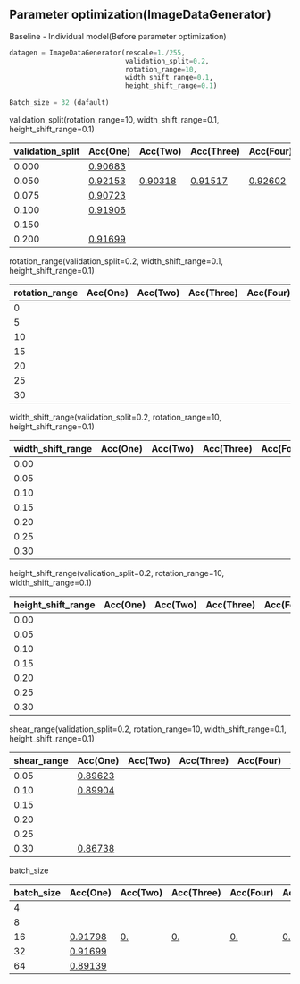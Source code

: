 ## Parameter optimization(ImageDataGenerator)

Baseline - Individual model(Before parameter optimization)

```python
datagen = ImageDataGenerator(rescale=1./255, 
                             validation_split=0.2,
                             rotation_range=10,
                             width_shift_range=0.1,
                             height_shift_range=0.1)
                             
Batch_size = 32 (dafault)
```

validation_split(rotation_range=10, width_shift_range=0.1, height_shift_range=0.1)

| validation_split | Acc(One) | Acc(Two) | Acc(Three) | Acc(Four) | Acc(Five) | Average |
| ---------------- | -------- | -------- | ---------- | --------- | --------- | ------- |
| 0.000            |  [0.90683](https://github.com/d9249/DACON/edit/main/%EC%BB%B4%ED%93%A8%ED%84%B0%20%EB%B9%84%EC%A0%84%20%ED%95%99%EC%8A%B5%20%EA%B2%BD%EC%A7%84%20%EB%8C%80%ED%9A%8C/Parameter%20optimization(ImageDataGenerator)/README.md)        |          |            |           |           |         |
| 0.050            |   [0.92153](https://github.com/d9249/DACON/blob/main/%EC%BB%B4%ED%93%A8%ED%84%B0%20%EB%B9%84%EC%A0%84%20%ED%95%99%EC%8A%B5%20%EA%B2%BD%EC%A7%84%20%EB%8C%80%ED%9A%8C/Parameter%20optimization(ImageDataGenerator)/validation_split/0.05_epochs%3D500_ResNet50(Public-0.91176%2C%20Private-0.92153).ipynb)       |   [0.90318](https://github.com/d9249/DACON/blob/main/%EC%BB%B4%ED%93%A8%ED%84%B0%20%EB%B9%84%EC%A0%84%20%ED%95%99%EC%8A%B5%20%EA%B2%BD%EC%A7%84%20%EB%8C%80%ED%9A%8C/Parameter%20optimization(ImageDataGenerator)/validation_split/0.05_epochs%3D500_ResNet50(Public-0.92647%2C%20Private-0.90318).ipynb)       |   [0.91517](https://github.com/d9249/DACON/blob/main/%EC%BB%B4%ED%93%A8%ED%84%B0%20%EB%B9%84%EC%A0%84%20%ED%95%99%EC%8A%B5%20%EA%B2%BD%EC%A7%84%20%EB%8C%80%ED%9A%8C/Parameter%20optimization(ImageDataGenerator)/validation_split/0.05_epochs%3D500_ResNet50(Public-0.93137%2C%20Private-0.91517).ipynb)         |   [0.92602](https://github.com/d9249/DACON/blob/main/%EC%BB%B4%ED%93%A8%ED%84%B0%20%EB%B9%84%EC%A0%84%20%ED%95%99%EC%8A%B5%20%EA%B2%BD%EC%A7%84%20%EB%8C%80%ED%9A%8C/Parameter%20optimization(ImageDataGenerator)/validation_split/0.05_epochs%3D500_ResNet50(Public-0.93137%2C%20Private-0.92602).ipynb)        |  [0.92424](https://github.com/d9249/DACON/blob/main/%EC%BB%B4%ED%93%A8%ED%84%B0%20%EB%B9%84%EC%A0%84%20%ED%95%99%EC%8A%B5%20%EA%B2%BD%EC%A7%84%20%EB%8C%80%ED%9A%8C/Parameter%20optimization(ImageDataGenerator)/validation_split/0.05_epochs%3D500_ResNet50(Public-0.94607%2C%20Private-0.92424).ipynb)         |    0.918028     |
| 0.075            |  [0.90723](https://github.com/d9249/DACON/blob/main/%EC%BB%B4%ED%93%A8%ED%84%B0%20%EB%B9%84%EC%A0%84%20%ED%95%99%EC%8A%B5%20%EA%B2%BD%EC%A7%84%20%EB%8C%80%ED%9A%8C/Parameter%20optimization(ImageDataGenerator)/validation_split/0.075_epochs%3D500_ResNet50(Public-0.91176%2C%20Private-0.90723).ipynb)        |          |            |           |           |         |
| 0.100            | [0.91906](https://github.com/d9249/DACON/blob/main/%EC%BB%B4%ED%93%A8%ED%84%B0%20%EB%B9%84%EC%A0%84%20%ED%95%99%EC%8A%B5%20%EA%B2%BD%EC%A7%84%20%EB%8C%80%ED%9A%8C/Parameter%20optimization(ImageDataGenerator)/validation_split/0.1_epochs%3D500_ResNet50(Public-0.92156%2C%20Private-0.91906).ipynb)         |          |            |           |           |         |
| 0.150            |          |          |            |           |           |         |
| 0.200            |   [0.91699](https://github.com/d9249/DACON/blob/main/%EC%BB%B4%ED%93%A8%ED%84%B0%20%EB%B9%84%EC%A0%84%20%ED%95%99%EC%8A%B5%20%EA%B2%BD%EC%A7%84%20%EB%8C%80%ED%9A%8C/Parameter%20optimization(ImageDataGenerator)/validation_split/0.2_epochs%3D500_ResNet50(Public-0.90686%2C%20Private-0.91699).ipynb)       |          |            |           |           |         |

rotation_range(validation_split=0.2, width_shift_range=0.1, height_shift_range=0.1)

| rotation_range | Acc(One) | Acc(Two) | Acc(Three) | Acc(Four) | Acc(Five) | Average |
| -------------- | -------- | -------- | ---------- | --------- | --------- | ------- |
| 0              |          |          |            |           |           |         |
| 5              |          |          |            |           |           |         |
| 10             |          |          |            |           |           |         |
| 15             |          |          |            |           |           |         |
| 20             |          |          |            |           |           |         |
| 25             |          |          |            |           |           |         |
| 30             |          |          |            |           |           |         |

width_shift_range(validation_split=0.2, rotation_range=10, height_shift_range=0.1)

| width_shift_range | Acc(One) | Acc(Two) | Acc(Three) | Acc(Four) | Acc(Five) | Average |
| ----------------- | -------- | -------- | ---------- | --------- | --------- | ------- |
| 0.00              |          |          |            |           |           |         |
| 0.05              |          |          |            |           |           |         |
| 0.10              |          |          |            |           |           |         |
| 0.15              |          |          |            |           |           |         |
| 0.20              |          |          |            |           |           |         |
| 0.25              |          |          |            |           |           |         |
| 0.30              |          |          |            |           |           |         |

height_shift_range(validation_split=0.2, rotation_range=10, width_shift_range=0.1)

| height_shift_range | Acc(One) | Acc(Two) | Acc(Three) | Acc(Four) | Acc(Five) | Average |
| ------------------ | -------- | -------- | ---------- | --------- | --------- | ------- |
| 0.00               |          |          |            |           |           |         |
| 0.05               |          |          |            |           |           |         |
| 0.10               |          |          |            |           |           |         |
| 0.15               |          |          |            |           |           |         |
| 0.20               |          |          |            |           |           |         |
| 0.25               |          |          |            |           |           |         |
| 0.30               |          |          |            |           |           |         |

shear_range(validation_split=0.2, rotation_range=10, width_shift_range=0.1, height_shift_range=0.1)

| shear_range | Acc(One) | Acc(Two) | Acc(Three) | Acc(Four) | Acc(Five) | Average |
| ----------- | -------- | -------- | ---------- | --------- | --------- | ------- |
| 0.05        | [0.89623](https://github.com/d9249/DACON/blob/main/%EC%BB%B4%ED%93%A8%ED%84%B0%20%EB%B9%84%EC%A0%84%20%ED%95%99%EC%8A%B5%20%EA%B2%BD%EC%A7%84%20%EB%8C%80%ED%9A%8C/Parameter%20optimization(ImageDataGenerator)/shear_range/0.05_ResNet50(Public-0.89215%2C%20Private-0.89623).ipynb)         |          |            |           |           |         |
| 0.10        | [0.89904](https://github.com/d9249/DACON/blob/main/%EC%BB%B4%ED%93%A8%ED%84%B0%20%EB%B9%84%EC%A0%84%20%ED%95%99%EC%8A%B5%20%EA%B2%BD%EC%A7%84%20%EB%8C%80%ED%9A%8C/Parameter%20optimization(ImageDataGenerator)/shear_range/0.1_ResNet50(Public-0.91176%2C%20Private-0.89904).ipynb)         |          |            |           |           |         |
| 0.15        |          |          |            |           |           |         |
| 0.20        |          |          |            |           |           |         |
| 0.25        |          |          |            |           |           |         |
| 0.30        | [0.86738](https://github.com/d9249/DACON/blob/main/%EC%BB%B4%ED%93%A8%ED%84%B0%20%EB%B9%84%EC%A0%84%20%ED%95%99%EC%8A%B5%20%EA%B2%BD%EC%A7%84%20%EB%8C%80%ED%9A%8C/Parameter%20optimization(ImageDataGenerator)/shear_range/0.3_ResNet50(Public-0.87254%2C%20Private-0.86738).ipynb)         |          |            |           |           |         |

batch_size

| batch_size | Acc(One) | Acc(Two) | Acc(Three) | Acc(Four) | Acc(Five) | Average |
| ---------- | -------- | -------- | ---------- | --------- | --------- | ------- |
| 4          |          |          |            |           |           |         |
| 8          |          |          |            |           |           |         |
| 16         |  [0.91798](https://github.com/d9249/DACON/blob/main/%EC%BB%B4%ED%93%A8%ED%84%B0%20%EB%B9%84%EC%A0%84%20%ED%95%99%EC%8A%B5%20%EA%B2%BD%EC%A7%84%20%EB%8C%80%ED%9A%8C/Parameter%20optimization(ImageDataGenerator)/batch_size/16_ResNet50(Public-0.93137%2C%20Private-0.91798).ipynb)        | [0.]()         |  [0.]()          |  [0.]()         |   [0.]()        |  [avg]()       |
| 32         | [0.91699](https://github.com/d9249/DACON/blob/main/%EC%BB%B4%ED%93%A8%ED%84%B0%20%EB%B9%84%EC%A0%84%20%ED%95%99%EC%8A%B5%20%EA%B2%BD%EC%A7%84%20%EB%8C%80%ED%9A%8C/Parameter%20optimization(ImageDataGenerator)/validation_split/0.2_epochs%3D500_ResNet50(Public-0.90686%2C%20Private-0.91699).ipynb)         |          |            |           |           |         |
| 64         |[0.89139](https://github.com/d9249/DACON/edit/main/%EC%BB%B4%ED%93%A8%ED%84%B0%20%EB%B9%84%EC%A0%84%20%ED%95%99%EC%8A%B5%20%EA%B2%BD%EC%A7%84%20%EB%8C%80%ED%9A%8C/Parameter%20optimization(ImageDataGenerator)/README.md)     |          |            |           |           |         |
